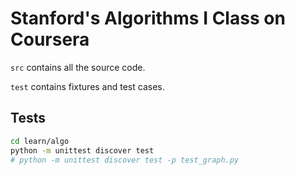 Stanford's Algorithms I Class on Coursera
=========================================

`src` contains all the source code.

`test` contains fixtures and test cases.


Tests
-----

````bash
cd learn/algo
python -m unittest discover test
# python -m unittest discover test -p test_graph.py
````
